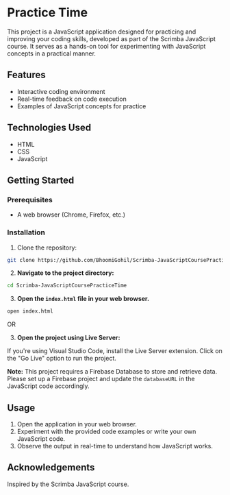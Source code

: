 # Practice Time

This project is a JavaScript application designed for practicing and improving your coding skills, developed as part of the Scrimba JavaScript course. It serves as a hands-on tool for experimenting with JavaScript concepts in a practical manner.

## Features

- Interactive coding environment
- Real-time feedback on code execution
- Examples of JavaScript concepts for practice

## Technologies Used

- HTML
- CSS
- JavaScript

## Getting Started

### Prerequisites

- A web browser (Chrome, Firefox, etc.)

### Installation

1. Clone the repository:

```bash
git clone https://github.com/BhoomiGohil/Scrimba-JavaScriptCoursePracticeTime.git
```

2. **Navigate to the project directory:**

```bash
cd Scrimba-JavaScriptCoursePracticeTime
```

3. **Open the `index.html` file in your web browser.**

```bash
open index.html
```

OR

3. **Open the project using Live Server:**

If you're using Visual Studio Code, install the Live Server extension.
Click on the "Go Live" option to run the project.

**Note:** This project requires a Firebase Database to store and retrieve data. Please set up a Firebase project and update the `databaseURL` in the JavaScript code accordingly.

## Usage

1. Open the application in your web browser.
2. Experiment with the provided code examples or write your own JavaScript code.
3. Observe the output in real-time to understand how JavaScript works.

## Acknowledgements

Inspired by the Scrimba JavaScript course.
